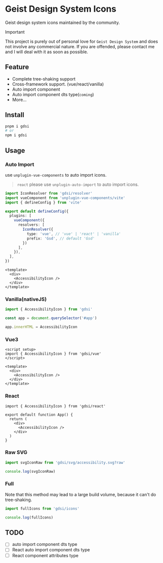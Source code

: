 # Geist Design System Icons
Geist design system icons maintained by the community.

> [!IMPORTANT]
> This project is purely out of personal love for `Geist Design System` and does not involve any commercial nature. If you are offended, please contact me and I will deal with it as soon as possible.

## Feature
- Complete tree-shaking support
- Cross-framework support. (vue/react/vanilla)
- Auto import component
- Auto import component dts type(`coming`)
- More...

## Install
```sh
pnpm i gdsi
# or
npm i gdsi
```

## Usage

### Auto Import
use `unplugin-vue-components` to auto import icons.
> `react` please use `unplugin-auto-import` to auto import icons.

```ts
import IconResolver from 'gdsi/resolver'
import vueComponent from 'unplugin-vue-components/vite'
import { defineConfig } from 'vite'

export default defineConfig({
  plugins: [
    vueComponent({
      resolvers: [
        IconResolver({
          type: 'vue', // 'vue' | 'react' | 'vanilla'
          prefix: 'Gsd', // default 'Gsd'
        })
      ],
    }),
  ],
})
```

```vue
<template>
  <div>
    <AccessibilityIcon />
  </div>
</template>
```

### Vanilla(nativeJS)

```ts
import { AccessibilityIcon } from 'gdsi'

const app = document.querySelector('#app')

app.innerHTML = AccessibilityIcon
```

### Vue3

```vue
<script setup>
import { AccessibilityIcon } from 'gdsi/vue'
</script>

<template>
  <div>
    <AccessibilityIcon />
  </div>
</template>
```

### React
```tsx
import { AccessibilityIcon } from 'gdsi/react'

export default function App() {
  return (
    <div>
      <AccessibilityIcon />
    </div>
  )
}
```

### Raw SVG

```ts
import svgIconRaw from 'gdsi/svg/accessibility.svg?raw'

console.log(svgIconRaw)
```

### Full
Note that this method may lead to a large build volume, because it can't do tree-shaking.

```ts
import fullIcons from 'gdsi/icons'

console.log(fullIcons)
```

## TODO
- [ ] auto import component dts type
- [ ] React auto import component dts type
- [ ] React component attributes type
